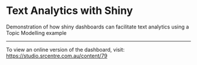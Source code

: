 # Text Analytics with Shiny
Demonstration of how shiny dashboards can facilitate text analytics using a Topic Modelling example

---

To view an online version of the dashboard, visit:
https://studio.srcentre.com.au/content/79 
